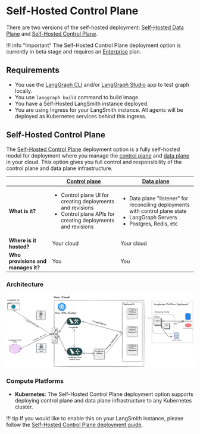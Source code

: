 # Self-Hosted Control Plane

There are two versions of the self-hosted deployment: [Self-Hosted Data Plane](./deployment_options.md#self-hosted-data-plane) and [Self-Hosted Control Plane](./deployment_options.md#self-hosted-control-plane).

!!! info "Important"
The Self-Hosted Control Plane deployment option is currently in beta stage and requires an [Enterprise](plans.md) plan.

## Requirements

- You use the [LangGraph CLI](./langgraph_cli.md) and/or [LangGraph Studio](./langgraph_studio.md) app to test graph locally.
- You use `langgraph build` command to build image.
- You have a Self-Hosted LangSmith instance deployed.
- You are using Ingress for your LangSmith instance. All agents will be deployed as Kubernetes services behind this ingress.

## Self-Hosted Control Plane

The [Self-Hosted Control Plane](./langgraph_self_hosted_control_plane.md) deployment option is a fully self-hosted model for deployment where you manage the [control plane](./langgraph_control_plane.md) and [data plane](./langgraph_data_plane.md) in your cloud. This option gives you full control and responsibility of the control plane and data plane infrastructure.

|                                    | [Control plane](../concepts/langgraph_control_plane.md)                                                                                     | [Data plane](../concepts/langgraph_data_plane.md)                                                                                                   |
| ---------------------------------- | ------------------------------------------------------------------------------------------------------------------------------------------- | --------------------------------------------------------------------------------------------------------------------------------------------------- |
| **What is it?**                    | <ul><li>Control plane UI for creating deployments and revisions</li><li>Control plane APIs for creating deployments and revisions</li></ul> | <ul><li>Data plane "listener" for reconciling deployments with control plane state</li><li>LangGraph Servers</li><li>Postgres, Redis, etc</li></ul> |
| **Where is it hosted?**            | Your cloud                                                                                                                                  | Your cloud                                                                                                                                          |
| **Who provisions and manages it?** | You                                                                                                                                         | You                                                                                                                                                 |

### Architecture

![Self-Hosted Control Plane Architecture](./img/self_hosted_control_plane_architecture.png)

### Compute Platforms

- **Kubernetes**: The Self-Hosted Control Plane deployment option supports deploying control plane and data plane infrastructure to any Kubernetes cluster.

!!! tip
If you would like to enable this on your LangSmith instance, please follow the [Self-Hosted Control Plane deployment guide](../cloud/deployment/self_hosted_control_plane.md).
